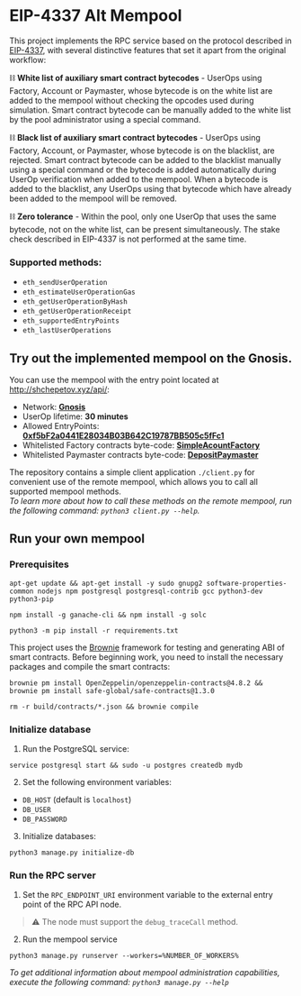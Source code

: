 # EIP-4337 Alt Mempool

This project implements the RPC service based on the protocol described in
[EIP-4337](https://eips.ethereum.org/EIPS/eip-4337), with several 
distinctive features that set it apart from the original workflow:

⛓️ **White list of auxiliary smart contract bytecodes** - UserOps using Factory,
Account or Paymaster, whose bytecode is on the white list are added to the
mempool without checking the opcodes used during simulation. Smart contract
bytecode can be manually added to the white list by the pool administrator
using a special command.

⛓️ **Black list of auxiliary smart contract bytecodes** - UserOps using Factory,
Account, or Paymaster, whose bytecode is on the blacklist, are rejected.
Smart contract bytecode can be added to the blacklist manually using a
special command or the bytecode is added automatically during UserOp
verification when added to the mempool. When a bytecode is added to the
blacklist, any UserOps using that bytecode which have already been added to
the mempool will be removed.

⛓️ **Zero tolerance** - Within the pool, only one UserOp that uses the same
bytecode, not on the white list, can be present simultaneously. The stake
check described in EIP-4337 is not performed at the same time.

### Supported methods:
- `eth_sendUserOperation`
- `eth_estimateUserOperationGas`
- `eth_getUserOperationByHash`
- `eth_getUserOperationReceipt`
- `eth_supportedEntryPoints`
- `eth_lastUserOperations`

## Try out the implemented mempool on the Gnosis.
You can use the mempool with the entry point located at 
http://shchepetov.xyz/api/:
- Network: **[Gnosis](https://www.gnosis.io)**
- UserOp lifetime: **30 minutes**
- Allowed EntryPoints: **[0xf5bF2a0441E28034B03B642C19787BB505c5fFc1](https://gnosisscan.io/address/0xf5bF2a0441E28034B03B642C19787BB505c5fFc1)**  
- Whitelisted Factory contracts byte-code: **[SimpleAcountFactory](https://gnosisscan.io/address/0xc51Bd464939c4309E54Ec185Ad0c54B951BE649F)**  
- Whitelisted Paymaster contracts byte-code: **[DepositPaymaster](https://gnosisscan.io/address/0xabAD2F5cB4ae44E158405292b43338ebF0d22214)**

The repository contains a simple client application `./client.py` for convenient
use of the remote mempool, which allows you to call all supported mempool 
methods.  
_To learn more about how to call these methods on the remote mempool, run the 
following command: `python3 client.py --help`._


## Run your own mempool
### Prerequisites

```shell
apt-get update && apt-get install -y sudo gnupg2 software-properties-common nodejs npm postgresql postgresql-contrib gcc python3-dev python3-pip
```

```shell
npm install -g ganache-cli && npm install -g solc
```
```shell
python3 -m pip install -r requirements.txt
```
This project uses the [Brownie](https://eth-brownie.readthedocs.io/en/stable/)
framework for testing and generating ABI of smart contracts. Before beginning
work, you need to install the necessary packages and compile the smart contracts:

```shell
brownie pm install OpenZeppelin/openzeppelin-contracts@4.8.2 && brownie pm install safe-global/safe-contracts@1.3.0
```
```shell
rm -r build/contracts/*.json && brownie compile
```
### Initialize database
1. Run the PostgreSQL service:
```shell
service postgresql start && sudo -u postgres createdb mydb
```
2. Set the following environment variables:
- `DB_HOST` (default is `localhost`)
- `DB_USER`
- `DB_PASSWORD`
3. Initialize databases:
```shell
python3 manage.py initialize-db
```
### Run the RPC server

1. Set the `RPC_ENDPOINT_URI` environment variable to the external entry point
of the RPC API node.  
> ⚠️ The node must support the `debug_traceCall` method.
2. Run the mempool service
```shell
python3 manage.py runserver --workers=%NUMBER_OF_WORKERS%
```
_To get additional information about mempool administration capabilities,
execute the following command: ```python3 manage.py --help```_


